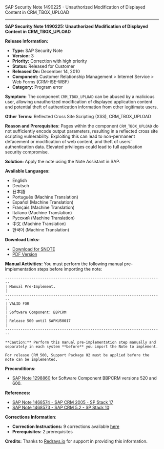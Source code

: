 SAP Security Note 1490225 - Unauthorized Modification of Displayed Content in CRM_TBOX_UPLOAD

---

**SAP Security Note 1490225: Unauthorized Modification of Displayed Content in CRM_TBOX_UPLOAD**

**Release Information:**
- **Type:** SAP Security Note
- **Version:** 3
- **Priority:** Correction with high priority
- **Status:** Released for Customer
- **Released On:** December 14, 2010
- **Component:** Customer Relationship Management > Internet Service > Web Forms (CRM-ISE-WBF)
- **Category:** Program error

**Symptom:**
The component `CRM_TBOX_UPLOAD` can be abused by a malicious user, allowing unauthorized modification of displayed application content and potential theft of authentication information from other legitimate users.

**Other Terms:**
Reflected Cross Site Scripting (XSS), CRM_TBOX_UPLOAD

**Reason and Prerequisites:**
Pages within the component `CRM_TBOX_UPLOAD` do not sufficiently encode output parameters, resulting in a reflected cross site scripting vulnerability. Exploiting this can lead to non-permanent defacement or modification of web content, and theft of users' authentication data. Elevated privileges could lead to full application security compromise.

**Solution:**
Apply the note using the Note Assistant in SAP.

**Available Languages:**
- English
- Deutsch
- 日本語
- Português (Machine Translation)
- Español (Machine Translation)
- Français (Machine Translation)
- Italiano (Machine Translation)
- Русский (Machine Translation)
- 中文 (Machine Translation)
- 한국어 (Machine Translation)

**Download Links:**
- [Download for SNOTE](https://notesdownloads.sap.com/note/0040000008818482017)
- [PDF Version](https://userapps.support.sap.com/sap/support/sfm/notes/print/0001490225?language=en-US&token=480A6AB71FF92CDA6D31381F71F0FDB8)

**Manual Activities:**
You must perform the following manual pre-implementation steps before importing the note:

```
------------------------------------------------------------------------
| Manual Pre-Implement.                                                 |
------------------------------------------------------------------------
| VALID FOR                                                             |
| Software Component: BBPCRM                                            |
| Release 500 until SAPKU50017                                           |
------------------------------------------------------------------------

**Caution:** Perform this manual pre-implementation step manually and separately in each system **before** you import the Note to implement.

For release CRM 500, Support Package 02 must be applied before the note can be implemented.
```

**Preconditions:**
- [SAP Note 1298860](https://me.sap.com/notes/1298860) for Software Component BBPCRM versions 520 and 600.

**References:**
- [SAP Note 1468574 - SAP CRM 2005 - SP Stack 17](https://me.sap.com/notes/1468574)
- [SAP Note 1468573 - SAP CRM 5.2 - SP Stack 10](https://me.sap.com/notes/1468573)

**Corrections Information:**
- **Correction Instructions:** 9 corrections available [here](https://me.sap.com/corrins/0001490225/63)
- **Prerequisites:** 2 prerequisites

**Credits:**
Thanks to [Redrays.io](https://redrays.io) for support in providing this information.